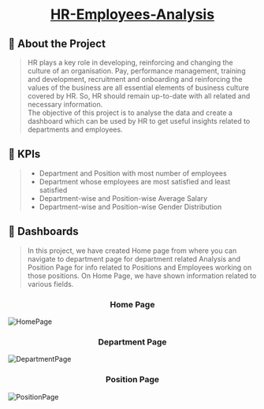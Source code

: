 <h1 align="center"> <ins>HR-Employees-Analysis</ins></h1>

## 🔹 About the Project
>HR plays a key role in developing, reinforcing and changing the culture of an organisation. 
Pay, performance management, training and development, recruitment and onboarding and reinforcing the values 
of the business are all essential elements of business culture covered by HR. So, HR should remain up-to-date with all related and necessary information.  
The objective of this project is to analyse the data and create a dashboard which can be used by HR to get useful insights related to departments and employees.

## 🔸 KPIs
>- Department and Position with most number of employees
>- Department whose employees are most satisfied and least satisfied
>- Department-wise and Position-wise Average Salary
>- Department-wise and Position-wise Gender Distribution

## 🔹 Dashboards
> In this project, we have created Home page from where you can navigate to department page for department related Analysis and Position Page for info related to
Positions and Employees working on those positions. On Home Page, we have shown information related to various fields.  
<h3 align="center"> Home Page</h3>

![HomePage](https://user-images.githubusercontent.com/96620780/153827034-c0f8a7c1-deab-454a-a239-365a68da3a81.PNG)

<h3 align="center"> Department Page </h3>

![DepartmentPage](https://user-images.githubusercontent.com/96620780/153821345-064eb2e2-4e17-48a1-b7e6-7f68b0d6e970.PNG)

<h3 align="center"> Position Page </h3>

![PositionPage](https://user-images.githubusercontent.com/96620780/153821417-1ce29be9-b8e1-4402-b8f4-7a6383d1bf78.PNG)

